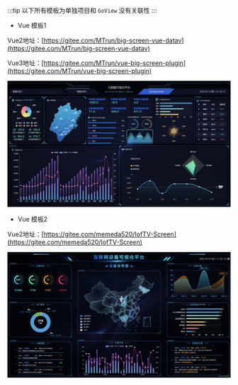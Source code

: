 :::tip 
以下所有模板为单独项目和 `GoView` 没有关联性
:::


* Vue 模板1

Vue2地址：[https://gitee.com/MTrun/big-screen-vue-datav](https://gitee.com/MTrun/big-screen-vue-datav)

Vue3地址：[https://gitee.com/MTrun/vue-big-screen-plugin](https://gitee.com/MTrun/vue-big-screen-plugin)

![vue-screen-1](./images/vue-screen1.png)

* Vue 模板2

Vue2地址：[https://gitee.com/memeda520/IofTV-Screen](https://gitee.com/memeda520/IofTV-Screen)

![vue-screen-2](./images/vue-screen2.png)
